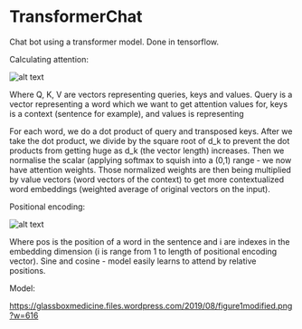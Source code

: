 # TransformerChat
Chat bot using a transformer model. Done in tensorflow.


Calculating attention:


![alt text](https://glassboxmedicine.files.wordpress.com/2019/08/attention-equation.png)

Where Q, K, V are vectors representing queries, keys and values. Query is a vector representing a word which we want to get attention values for, 
keys is a context (sentence for example), and values is representing

For each word, we do a dot product of query and transposed keys. After we take the dot product, we divide by the square root of d_k
to prevent the dot products from getting huge as d_k (the vector length) increases. Then we normalise the scalar (applying softmax to squish 
into a (0,1) range - we now have attention weights.
Those normalized weights are then being multiplied by value vectors 
(word vectors of the context) to get more contextualized word embeddings (weighted average of original vectors on the input).



Positional encoding:

![alt text](https://glassboxmedicine.files.wordpress.com/2019/08/positional-encoding.png)

Where pos is the position of a word in the sentence and i are indexes in the embedding dimension (i is range from 1 to length of positional encoding vector). 
Sine and cosine - model easily learns to attend by relative positions.


Model:

https://glassboxmedicine.files.wordpress.com/2019/08/figure1modified.png?w=616
